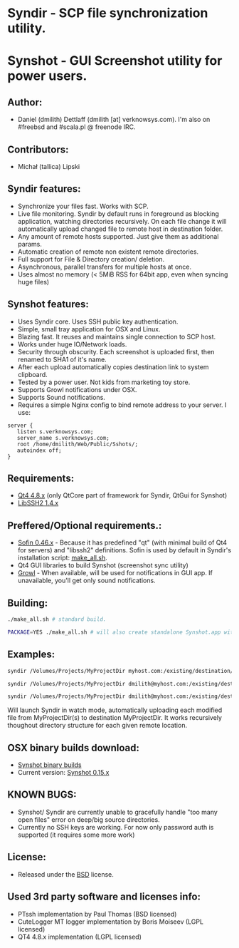 # Syndir - SCP file synchronization utility.
# Synshot - GUI Screenshot utility for power users.


## Author:
* Daniel (dmilith) Dettlaff (dmilith [at] verknowsys.com). I'm also on #freebsd and #scala.pl @ freenode IRC.


## Contributors:
* Michał (tallica) Lipski


## Syndir features:
* Synchronize your files fast. Works with SCP.
* Live file monitoring. Syndir by default runs in foreground as blocking application, watching directories recursively. On each file change it will automatically upload changed file to remote host in destination folder.
* Any amount of remote hosts supported. Just give them as additional params.
* Automatic creation of remote non existent remote directories.
* Full support for File & Directory creation/ deletion.
* Asynchronous, parallel transfers for multiple hosts at once.
* Uses almost no memory (< 5MiB RSS for 64bit app, even when syncing huge files)


## Synshot features:
* Uses Syndir core. Uses SSH public key authentication.
* Simple, small tray application for OSX and Linux.
* Blazing fast. It reuses and maintains single connection to SCP host.
* Works under huge IO/Network loads.
* Security through obscurity. Each screenshot is uploaded first, then renamed to SHA1 of it's name.
* After each upload automatically copies destination link to system clipboard.
* Tested by a power user. Not kids from marketing toy store.
* Supports Growl notifications under OSX.
* Supports Sound notifications.
* Requires a simple Nginx config to bind remote address to your server. I use:

```nginx
server {
   listen s.verknowsys.com;
   server_name s.verknowsys.com;
   root /home/dmilith/Web/Public/Sshots/;
   autoindex off;
}
```


## Requirements:
* [Qt4 4.8.x](http://qt-project.org/downloads) (only QtCore part of framework for Syndir, QtGui for Synshot)
* [LibSSH2 1.4.x](http://www.libssh2.org)


## Preffered/Optional requirements.:
* [Sofin 0.46.x](http://verknowsys.github.com/sofin/) - Because it has predefined "qt" (with minimal build of Qt4 for servers) and "libssh2" definitions. Sofin is used by default in Syndir's installation script: [make_all.sh](https://github.com/VerKnowSys/Syndir/blob/master/make_all.sh).
* Qt4 GUI libraries to build Synshot (screenshot sync utility)
* [Growl](http://growl.info) - When available, will be used for notifications in GUI app. If unavailable, you'll get only sound notifications.


## Building:
```sh
./make_all.sh # standard build.
```
```sh
PACKAGE=YES ./make_all.sh # will also create standalone Synshot.app with all requirements bundled.
```


## Examples:
```sh
syndir /Volumes/Projects/MyProjectDir myhost.com:/existing/destination/MyProjectDir
```
```sh
syndir /Volumes/Projects/MyProjectDir dmilith@myhost.com:/existing/destination/MyProjectDir
```
```sh
syndir /Volumes/Projects/MyProjectDir dmilith@myhost.com:/existing/destination/MyProjectDir more.hosts:/somewhere and.even.more:/copies/myproject (...)
```
Will launch Syndir in watch mode, automatically uploading each modified file from MyProjectDir(s) to destination MyProjectDir. It works recursively thoughout directory structure for each given remote location.


## OSX binary builds download:
* [Synshot binary builds](http://dmilith.verknowsys.com/Public/Synshot-releases)
* Current version: [Synshot 0.15.x](http://dmilith.verknowsys.com/Public/Synshot-releases)


## KNOWN BUGS:
* Synshot/ Syndir are currently unable to gracefully handle "too many open files" error on deep/big source directories.
* Currently no SSH keys are working. For now only password auth is supported (it requires some more work)


## License:
* Released under the [BSD](http://opensource.org/licenses/BSD-2-Clause) license.


## Used 3rd party software and licenses info:
* PTssh implementation by Paul Thomas (BSD licensed)
* CuteLogger MT logger implementation by Boris Moiseev (LGPL licensed)
* QT4 4.8.x implementation (LGPL licensed)
